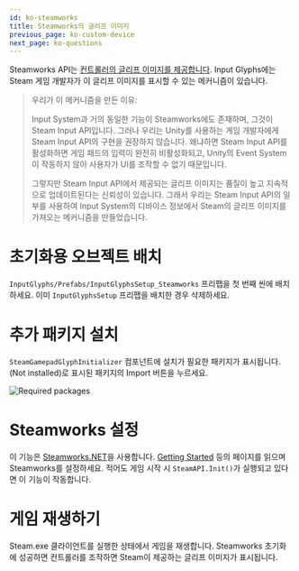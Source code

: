 ```yaml
---
id: ko-steamworks
title: Steamworks의 글리프 이미지
previous_page: ko-custom-device
next_page: ko-questions
---
```


Steamworks API는 [컨트롤러의 글리프 이미지를 제공합니다](https://partner.steamgames.com/doc/api/isteaminput#GetGlyphForActionOrigin). Input Glyphs에는 Steam 게임 개발자가 이 글리프 이미지를 표시할 수 있는 메커니즘이 있습니다.

> 우리가 이 메커니즘을 만든 이유:
> 
> Input System과 거의 동일한 기능이 Steamworks에도 존재하며, 그것이 Steam Input API입니다.
> 그러나 우리는 Unity를 사용하는 게임 개발자에게 Steam Input API의 구현을 권장하지 않습니다. 왜냐하면 Steam Input API를 활성화하면 게임 패드의 입력이 완전히 비활성화되고, Unity의 Event System이 작동하지 않아 사용자가 UI를 조작할 수 없기 때문입니다.
> 
> 그렇지만 Steam Input API에서 제공되는 글리프 이미지는 품질이 높고 지속적으로 업데이트된다는 신뢰성이 있습니다. 그래서 우리는 Steam Input API의 일부를 사용하여 Input System의 디바이스 정보에서 Steam의 글리프 이미지를 가져오는 메커니즘을 만들었습니다.

# 초기화용 오브젝트 배치
`InputGlyphs/Prefabs/InputGlyphsSetup_Steamworks` 프리팹을 첫 번째 씬에 배치하세요.
이미 `InputGlyphsSetup` 프리팹을 배치한 경우 삭제하세요.

# 추가 패키지 설치
`SteamGamepadGlyphInitializer` 컴포넌트에 설치가 필요한 패키지가 표시됩니다. (Not installed)로 표시된 패키지의 Import 버튼을 누르세요.

![Required packages]({{site.baseurl}}/assets/steamworks_required_packages.png)

# Steamworks 설정
이 기능은 [Steamworks.NET](https://steamworks.github.io/)을 사용합니다. [Getting Started](https://steamworks.github.io/gettingstarted) 등의 페이지를 읽으며 Steamworks를 설정하세요. 적어도 게임 시작 시 `SteamAPI.Init()`가 실행되고 있다면 이 기능이 작동합니다.

# 게임 재생하기
Steam.exe 클라이언트를 실행한 상태에서 게임을 재생합니다. Steamworks 초기화에 성공하면 컨트롤러를 조작하면 Steam이 제공하는 글리프 이미지가 표시됩니다.
